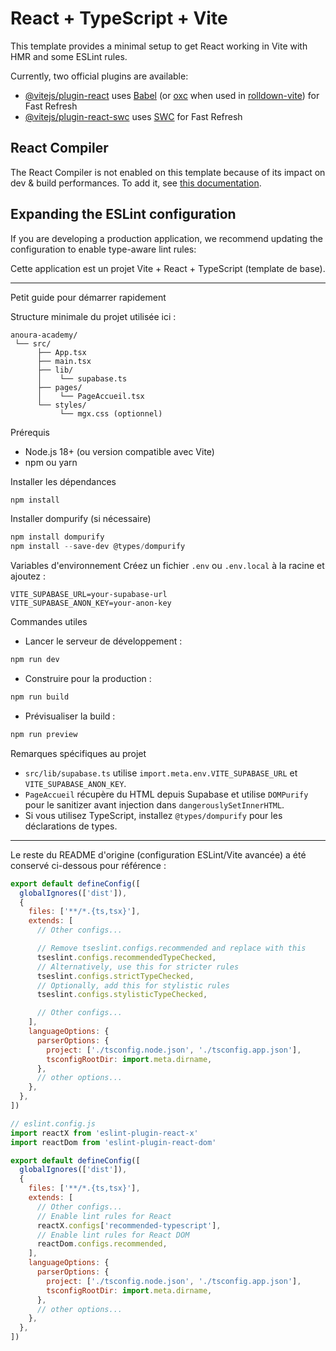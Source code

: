 # React + TypeScript + Vite

This template provides a minimal setup to get React working in Vite with HMR and some ESLint rules.

Currently, two official plugins are available:

- [@vitejs/plugin-react](https://github.com/vitejs/vite-plugin-react/blob/main/packages/plugin-react) uses [Babel](https://babeljs.io/) (or [oxc](https://oxc.rs) when used in [rolldown-vite](https://vite.dev/guide/rolldown)) for Fast Refresh
- [@vitejs/plugin-react-swc](https://github.com/vitejs/vite-plugin-react/blob/main/packages/plugin-react-swc) uses [SWC](https://swc.rs/) for Fast Refresh

## React Compiler

The React Compiler is not enabled on this template because of its impact on dev & build performances. To add it, see [this documentation](https://react.dev/learn/react-compiler/installation).

## Expanding the ESLint configuration

If you are developing a production application, we recommend updating the configuration to enable type-aware lint rules:

Cette application est un projet Vite + React + TypeScript (template de base).

---

Petit guide pour démarrer rapidement

Structure minimale du projet utilisée ici :

```
anoura-academy/
 └── src/
      ├── App.tsx
      ├── main.tsx
      ├── lib/
      │    └── supabase.ts
      ├── pages/
      │    └── PageAccueil.tsx
      └── styles/
           └── mgx.css (optionnel)
```

Prérequis
- Node.js 18+ (ou version compatible avec Vite)
- npm ou yarn

Installer les dépendances
```powershell
npm install
```

Installer dompurify (si nécessaire)
```powershell
npm install dompurify
npm install --save-dev @types/dompurify
```

Variables d'environnement
Créez un fichier `.env` ou `.env.local` à la racine et ajoutez :

```
VITE_SUPABASE_URL=your-supabase-url
VITE_SUPABASE_ANON_KEY=your-anon-key
```

Commandes utiles
- Lancer le serveur de développement :
```powershell
npm run dev
```
- Construire pour la production :
```powershell
npm run build
```
- Prévisualiser la build :
```powershell
npm run preview
```

Remarques spécifiques au projet
- `src/lib/supabase.ts` utilise `import.meta.env.VITE_SUPABASE_URL` et `VITE_SUPABASE_ANON_KEY`.
- `PageAccueil` récupère du HTML depuis Supabase et utilise `DOMPurify` pour le sanitizer avant injection dans `dangerouslySetInnerHTML`.
- Si vous utilisez TypeScript, installez `@types/dompurify` pour les déclarations de types.

---

Le reste du README d'origine (configuration ESLint/Vite avancée) a été conservé ci-dessous pour référence :

```js
export default defineConfig([
  globalIgnores(['dist']),
  {
    files: ['**/*.{ts,tsx}'],
    extends: [
      // Other configs...

      // Remove tseslint.configs.recommended and replace with this
      tseslint.configs.recommendedTypeChecked,
      // Alternatively, use this for stricter rules
      tseslint.configs.strictTypeChecked,
      // Optionally, add this for stylistic rules
      tseslint.configs.stylisticTypeChecked,

      // Other configs...
    ],
    languageOptions: {
      parserOptions: {
        project: ['./tsconfig.node.json', './tsconfig.app.json'],
        tsconfigRootDir: import.meta.dirname,
      },
      // other options...
    },
  },
])
```

```js
// eslint.config.js
import reactX from 'eslint-plugin-react-x'
import reactDom from 'eslint-plugin-react-dom'

export default defineConfig([
  globalIgnores(['dist']),
  {
    files: ['**/*.{ts,tsx}'],
    extends: [
      // Other configs...
      // Enable lint rules for React
      reactX.configs['recommended-typescript'],
      // Enable lint rules for React DOM
      reactDom.configs.recommended,
    ],
    languageOptions: {
      parserOptions: {
        project: ['./tsconfig.node.json', './tsconfig.app.json'],
        tsconfigRootDir: import.meta.dirname,
      },
      // other options...
    },
  },
])
```
